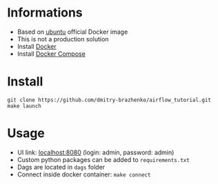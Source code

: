 # Informations
* Based on [ubuntu](https://hub.docker.com/_/ubuntu) official Docker image
* This is not a production solution
* Install [Docker](https://www.docker.com/)
* Install [Docker Compose](https://docs.docker.com/compose/install/)

# Install
```shell
git clone https://github.com/dmitry-brazhenko/airflow_tutorial.git
make launch
```

# Usage
* UI link: [localhost:8080](http://localhost:8080/) (login: admin, password: admin)
* Custom python packages can be added to `requirements.txt`
* Dags are located in `dags` folder
* Connect inside docker container: `make connect`
# 